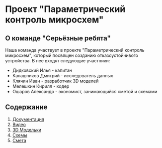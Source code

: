 # Проект "Параметрический контроль микросхем"

## О команде "Серьёзные ребята"
Наша команда участвует в проекте "Параметрический контроль микросхем", который посвящен созданию отказоустойчивого устройства. В нее входят следующие участники:
- Дидковский Илья - капитан
- Калашников Дмитрий - исследователь данных
- Клячин Иван - разработчик 3D моделей
- Мелешкин Кирилл - кодер
- Ошаров Александр - экономист, занимающийся сметой и схемами

## Содержание

1. [Документация](https://github.com/AlexanderOsharov/PredProf-2024-/tree/documentation)
2. [Видео](https://github.com/AlexanderOsharov/PredProf-2024-/tree/video)
3. [3D Модельки](https://github.com/AlexanderOsharov/PredProf-2024-/tree/3Dmodels)
4. [Схемы](https://github.com/AlexanderOsharov/PredProf-2024-/tree/schemes)
5. [Смета](https://github.com/AlexanderOsharov/PredProf-2024-/tree/estimates)

